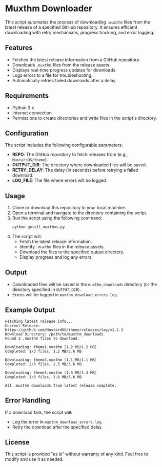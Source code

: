 # Muxthm Downloader

This script automates the process of downloading `.muxthm` files from the latest release of a specified GitHub repository. It ensures efficient downloading with retry mechanisms, progress tracking, and error logging.

## Features

- Fetches the latest release information from a GitHub repository.
- Downloads `.muxthm` files from the release assets.
- Displays real-time progress updates for downloads.
- Logs errors to a file for troubleshooting.
- Automatically retries failed downloads after a delay.

## Requirements

- Python 3.x
- Internet connection
- Permissions to create directories and write files in the script's directory.

## Configuration

The script includes the following configurable parameters:

- **REPO**: The GitHub repository to fetch releases from (e.g., `MustardOS/theme`).
- **OUTPUT_DIR**: The directory where downloaded files will be saved.
- **RETRY_DELAY**: The delay (in seconds) before retrying a failed download.
- **LOG_FILE**: The file where errors will be logged.

## Usage

1. Clone or download this repository to your local machine.
2. Open a terminal and navigate to the directory containing the script.
3. Run the script using the following command:
   ```bash
   python getall_muxthms.py
   ```
4. The script will:
   - Fetch the latest release information.
   - Identify `.muxthm` files in the release assets.
   - Download the files to the specified output directory.
   - Display progress and log any errors.

## Output

- Downloaded files will be saved in the `muxthm_downloads` directory (or the directory specified in `OUTPUT_DIR`).
- Errors will be logged in `muxthm_download_errors.log`.

## Example Output

```
Fetching latest release info...
Current Release: https://github.com/MustardOS/theme/releases/tag/v1.2.3
Download Directory: /path/to/muxthm_downloads
Found 3 .muxthm files to download.

Downloading: theme1.muxthm [1.2 MB/1.2 MB]
Completed: 1/3 files, 1.2 MB/3.6 MB

Downloading: theme2.muxthm [1.1 MB/1.1 MB]
Completed: 2/3 files, 2.3 MB/3.6 MB

Downloading: theme3.muxthm [1.3 MB/1.3 MB]
Completed: 3/3 files, 3.6 MB/3.6 MB

All .muxthm downloads from latest release complete.
```

## Error Handling

If a download fails, the script will:
- Log the error in `muxthm_download_errors.log`.
- Retry the download after the specified delay.

## License

This script is provided "as is" without warranty of any kind. Feel free to modify and use it as needed.
